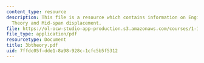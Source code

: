 ```yaml
---
content_type: resource
description: This file is a resource which contains information on Engineering Beam
  Theory and Mid-span displacement.
file: https://ol-ocw-studio-app-production.s3.amazonaws.com/courses/1-101-introduction-to-civil-and-environmental-engineering-design-i-fall-2006/7ffdc05fdde18a98928c1cfc5b5f5312_3btheory.pdf
file_type: application/pdf
resourcetype: Document
title: 3btheory.pdf
uid: 7ffdc05f-dde1-8a98-928c-1cfc5b5f5312
---
```

